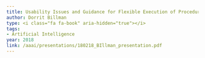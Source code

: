 ```yaml
---
title: Usability Issues and Guidance for Flexible Execution of Procedural Work
author: Dorrit Billman
type: <i class="fa fa-book" aria-hidden="true"></i>
tags:
- Artificial Intelligence
year: 2018
link: /aaai/presentations/180218_BIllman_presentation.pdf
---
```

